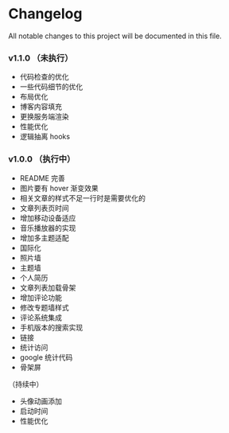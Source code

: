 # Changelog

All notable changes to this project will be documented in this file.

### v1.1.0  （未执行）

- 代码检查的优化
- 一些代码细节的优化
- 布局优化
- 博客内容填充
- 更换服务端渲染
- 性能优化
- 逻辑抽离 hooks



### v1.0.0 （执行中）
- README 完善
- 图片要有 hover 渐变效果
- 相关文章的样式不足一行时是需要优化的
- 文章列表页时间
- 增加移动设备适应
- 音乐播放器的实现
- 增加多主题适配
- 国际化
- 照片墙
- 主题墙
- 个人简历
- 文章列表加载骨架
- 增加评论功能
- 修改专题墙样式
- 评论系统集成
- 手机版本的搜索实现
- 链接
- 统计访问
- google 统计代码
- 骨架屏

（持续中）
- 头像动画添加
- 启动时间
- 性能优化



